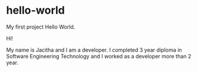 # hello-world
My first project Hello World.

Hi!

My name is Jacitha and I am a developer. I completed 3 year diploma in Software Engineering Technology and I worked as a developer more than 2 year.
